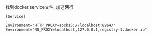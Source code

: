 找到docker.service文件, 加这两行

```
[Service]
...
Environment="HTTP_PROXY=socks5://localhost:8964/"
Environment="NO_PROXY=localhost,127.0.0.1,registry-1.docker.io"
```
